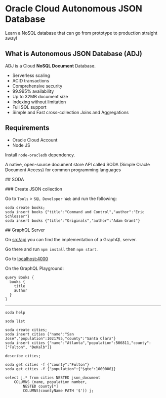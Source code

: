 # Oracle Cloud Autonomous JSON Database

Learn a NoSQL database that can go from prototype to production straight away!

## What is Autonomous JSON Database (ADJ)

ADJ is a Cloud **NoSQL Document** Database.

- Serverless scaling
- ACID transactions
- Comprehensive security
- 99.995% availability
- Up to 32MB document size
- Indexing without limitation
- Full SQL support
- Simple and Fast cross-collection Joins and Aggregations

## Requirements

- Oracle Cloud Account
- Node JS

Install `node-oracledb` dependency.

A native, open-source document store API called SODA (Simple Oracle Document Access) for common programming languages

## SODA

### Create JSON collection

Go to `Tools` > `SQL Developer Web` and run the following:

```
soda create books;
soda insert books {"title":"Command and Control","author":"Eric Schlosser"}
soda insert books {"title":"Originals","author":"Adam Grant"}
```

## GraphQL Server

On [src/api](./src/api) you can find the implementation of a GraphQL server.

Go there and run `npm install` then `npm start`.

Go to [localhost:4000](http://localhost:4000/)

On the GraphQL Playground:

```
query Books {
  books {
    title
    author
  }
}
```

---

```
soda help
```

```
soda list
```

```
soda create cities;
soda insert cities {"name":"San Jose","population":1021795,"county":"Santa Clara"}
soda insert cities {"name":"Atlanta","population":506811,"county":["Fulton", "DeKalb"]}
```

```
describe cities;
```

```
soda get cities -f {"county":"Fulton"}
soda get cities -f {"population":{"$gte":1000000}}
```

```
select j.* from cities NESTED json_document
    COLUMNS (name, population number,
        NESTED county[*]
        COLUMNS(countyName PATH '$')) j;
```

